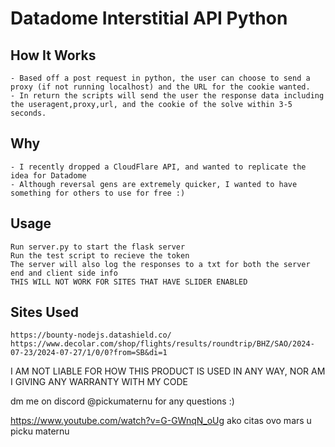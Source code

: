 # Datadome Interstitial API Python

## How It Works
    - Based off a post request in python, the user can choose to send a proxy (if not running localhost) and the URL for the cookie wanted. 
    - In return the scripts will send the user the response data including the useragent,proxy,url, and the cookie of the solve within 3-5 seconds.
## Why
    - I recently dropped a CloudFlare API, and wanted to replicate the idea for Datadome
    - Although reversal gens are extremely quicker, I wanted to have something for others to use for free :)


## Usage
    Run server.py to start the flask server
    Run the test script to recieve the token
    The server will also log the responses to a txt for both the server end and client side info
    THIS WILL NOT WORK FOR SITES THAT HAVE SLIDER ENABLED 

## Sites Used
    https://bounty-nodejs.datashield.co/
    https://www.decolar.com/shop/flights/results/roundtrip/BHZ/SAO/2024-07-23/2024-07-27/1/0/0?from=SB&di=1


I AM NOT LIABLE FOR HOW THIS PRODUCT IS USED IN ANY WAY, NOR AM I GIVING ANY WARRANTY WITH MY CODE

dm me on discord @pickumaternu for any questions :)

https://www.youtube.com/watch?v=G-GWnqN_oUg ako citas ovo mars u picku maternu
